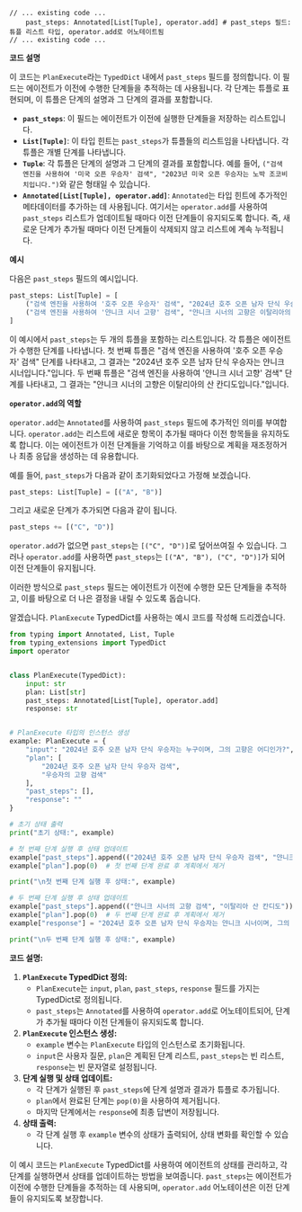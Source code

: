 
```language:docs/docs/tutorials/plan-and-execute/plan-and-execute_ko.ipynb
// ... existing code ...
    past_steps: Annotated[List[Tuple], operator.add] # past_steps 필드: 튜플 리스트 타입, operator.add로 어노테이트됨
// ... existing code ...
```

**코드 설명**

이 코드는 `PlanExecute`라는 `TypedDict` 내에서 `past_steps` 필드를 정의합니다. 이 필드는 에이전트가 이전에 수행한 단계들을 추적하는 데 사용됩니다. 각 단계는 튜플로 표현되며, 이 튜플은 단계의 설명과 그 단계의 결과를 포함합니다.

*   **`past_steps`**: 이 필드는 에이전트가 이전에 실행한 단계들을 저장하는 리스트입니다.
*   **`List[Tuple]`**: 이 타입 힌트는 `past_steps`가 튜플들의 리스트임을 나타냅니다. 각 튜플은 개별 단계를 나타냅니다.
*   **`Tuple`**: 각 튜플은 단계의 설명과 그 단계의 결과를 포함합니다. 예를 들어, `("검색 엔진을 사용하여 '미국 오픈 우승자' 검색", "2023년 미국 오픈 우승자는 노박 조코비치입니다.")`와 같은 형태일 수 있습니다.
*   **`Annotated[List[Tuple], operator.add]`**: `Annotated`는 타입 힌트에 추가적인 메타데이터를 추가하는 데 사용됩니다. 여기서는 `operator.add`를 사용하여 `past_steps` 리스트가 업데이트될 때마다 이전 단계들이 유지되도록 합니다. 즉, 새로운 단계가 추가될 때마다 이전 단계들이 삭제되지 않고 리스트에 계속 누적됩니다.

**예시**

다음은 `past_steps` 필드의 예시입니다.

```python
past_steps: List[Tuple] = [
    ("검색 엔진을 사용하여 '호주 오픈 우승자' 검색", "2024년 호주 오픈 남자 단식 우승자는 얀니크 시너입니다."),
    ("검색 엔진을 사용하여 '얀니크 시너 고향' 검색", "얀니크 시너의 고향은 이탈리아의 산 칸디도입니다.")
]
```

이 예시에서 `past_steps`는 두 개의 튜플을 포함하는 리스트입니다. 각 튜플은 에이전트가 수행한 단계를 나타냅니다. 첫 번째 튜플은 "검색 엔진을 사용하여 '호주 오픈 우승자' 검색" 단계를 나타내고, 그 결과는 "2024년 호주 오픈 남자 단식 우승자는 얀니크 시너입니다."입니다. 두 번째 튜플은 "검색 엔진을 사용하여 '얀니크 시너 고향' 검색" 단계를 나타내고, 그 결과는 "얀니크 시너의 고향은 이탈리아의 산 칸디도입니다."입니다.

**`operator.add`의 역할**

`operator.add`는 `Annotated`를 사용하여 `past_steps` 필드에 추가적인 의미를 부여합니다. `operator.add`는 리스트에 새로운 항목이 추가될 때마다 이전 항목들을 유지하도록 합니다. 이는 에이전트가 이전 단계들을 기억하고 이를 바탕으로 계획을 재조정하거나 최종 응답을 생성하는 데 유용합니다.

예를 들어, `past_steps`가 다음과 같이 초기화되었다고 가정해 보겠습니다.

```python
past_steps: List[Tuple] = [("A", "B")]
```

그리고 새로운 단계가 추가되면 다음과 같이 됩니다.

```python
past_steps += [("C", "D")]
```

`operator.add`가 없으면 `past_steps`는 `[("C", "D")]`로 덮어쓰여질 수 있습니다. 그러나 `operator.add`를 사용하면 `past_steps`는 `[("A", "B"), ("C", "D")]`가 되어 이전 단계들이 유지됩니다.

이러한 방식으로 `past_steps` 필드는 에이전트가 이전에 수행한 모든 단계들을 추적하고, 이를 바탕으로 더 나은 결정을 내릴 수 있도록 돕습니다.

알겠습니다. `PlanExecute` TypedDict를 사용하는 예시 코드를 작성해 드리겠습니다.

```python
from typing import Annotated, List, Tuple
from typing_extensions import TypedDict
import operator


class PlanExecute(TypedDict):
    input: str
    plan: List[str]
    past_steps: Annotated[List[Tuple], operator.add]
    response: str


# PlanExecute 타입의 인스턴스 생성
example: PlanExecute = {
    "input": "2024년 호주 오픈 남자 단식 우승자는 누구이며, 그의 고향은 어디인가?",
    "plan": [
        "2024년 호주 오픈 남자 단식 우승자 검색",
        "우승자의 고향 검색"
    ],
    "past_steps": [],
    "response": ""
}

# 초기 상태 출력
print("초기 상태:", example)

# 첫 번째 단계 실행 후 상태 업데이트
example["past_steps"].append(("2024년 호주 오픈 남자 단식 우승자 검색", "얀니크 시너"))
example["plan"].pop(0)  # 첫 번째 단계 완료 후 계획에서 제거

print("\n첫 번째 단계 실행 후 상태:", example)

# 두 번째 단계 실행 후 상태 업데이트
example["past_steps"].append(("얀니크 시너의 고향 검색", "이탈리아 산 칸디도"))
example["plan"].pop(0)  # 두 번째 단계 완료 후 계획에서 제거
example["response"] = "2024년 호주 오픈 남자 단식 우승자는 얀니크 시너이며, 그의 고향은 이탈리아 산 칸디도입니다."

print("\n두 번째 단계 실행 후 상태:", example)
```

**코드 설명:**

1.  **`PlanExecute` TypedDict 정의:**
    *   `PlanExecute`는 `input`, `plan`, `past_steps`, `response` 필드를 가지는 TypedDict로 정의됩니다.
    *   `past_steps`는 `Annotated`를 사용하여 `operator.add`로 어노테이트되어, 단계가 추가될 때마다 이전 단계들이 유지되도록 합니다.
2.  **`PlanExecute` 인스턴스 생성:**
    *   `example` 변수는 `PlanExecute` 타입의 인스턴스로 초기화됩니다.
    *   `input`은 사용자 질문, `plan`은 계획된 단계 리스트, `past_steps`는 빈 리스트, `response`는 빈 문자열로 설정됩니다.
3.  **단계 실행 및 상태 업데이트:**
    *   각 단계가 실행된 후 `past_steps`에 단계 설명과 결과가 튜플로 추가됩니다.
    *   `plan`에서 완료된 단계는 `pop(0)`을 사용하여 제거됩니다.
    *   마지막 단계에서는 `response`에 최종 답변이 저장됩니다.
4.  **상태 출력:**
    *   각 단계 실행 후 `example` 변수의 상태가 출력되어, 상태 변화를 확인할 수 있습니다.

이 예시 코드는 `PlanExecute` TypedDict를 사용하여 에이전트의 상태를 관리하고, 각 단계를 실행하면서 상태를 업데이트하는 방법을 보여줍니다. `past_steps`는 에이전트가 이전에 수행한 단계들을 추적하는 데 사용되며, `operator.add` 어노테이션은 이전 단계들이 유지되도록 보장합니다.
